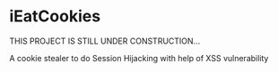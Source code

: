 # iEatCookies

THIS PROJECT IS STILL UNDER CONSTRUCTION...

A cookie stealer to do Session Hijacking with help of XSS vulnerability
